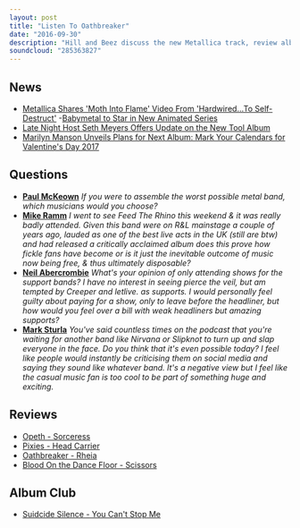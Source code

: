 ```yaml
---
layout: post
title: "Listen To Oathbreaker"
date: "2016-09-30"
description: "Hill and Beez discuss the new Metallica track, review albums from Opeth, The Pixies, Oathbreaker and Blood On The pissing Dancefloor, there's some Nirvana chat, BABYMETAL get a cartoon and Album Club is on Suicide Silence's You Can't Stop Me."
soundcloud: "285363827"
---
```


## News

- [Metallica Shares 'Moth Into Flame' Video From 'Hardwired...To Self-Destruct'](http://www.billboard.com/articles/columns/rock/7518994/metallica-moth-into-flame-video-hardwired-to-self-destruct)
-[Babymetal to Star in New Animated Series](http://www.billboard.com/articles/news/7526441/babymetal-animated-series-warner-bros)
- [Late Night Host Seth Meyers Offers Update on the New Tool Album](http://www.metalsucks.net/2016/09/27/late-night-host-seth-meyers-offers-update-new-tool-album/)
- [Marilyn Manson Unveils Plans for Next Album: Mark Your Calendars for Valentine's Day 2017](http://www.billboard.com/articles/columns/rock/7445721/marilyn-manson-say10-new-album-2017-video-interview)


## Questions

- **[Paul McKeown](https://www.facebook.com/thatsnotmetalpodcast/posts/1964003260492875?comment_id=1964015527158315&comment_tracking=%7B%22tn%22%3A%22R9%22%7D)**
*If you were to assemble the worst possible metal band, which musicians would you choose?*
- **[Mike Ramm](https://www.facebook.com/thatsnotmetalpodcast/posts/1964003260492875?comment_id=1964034137156454&comment_tracking=%7B%22tn%22%3A%22R9%22%7D)**
*I went to see Feed The Rhino this weekend & it was really badly attended. Given this band were on R&L mainstage a couple of years ago, lauded as one of the best live acts in the UK (still are btw) and had released a critically acclaimed album does this prove how fickle fans have become or is it just the inevitable outcome of music now being free, & thus ultimately disposable?*
- **[Neil Abercrombie](https://www.facebook.com/thatsnotmetalpodcast/posts/1964003260492875?comment_id=1964064957153372&comment_tracking=%7B%22tn%22%3A%22R9%22%7D)**
*What's your opinion of only attending shows for the support bands? I have no interest in seeing pierce the veil, but am tempted by Creeper and letlive. as supports. I would personally feel guilty about paying for a show, only to leave before the headliner, but how would you feel over a bill with weak headliners but amazing supports?*
- **[Mark Sturla](https://www.facebook.com/thatsnotmetalpodcast/posts/1964003260492875?comment_id=1964069477152920&comment_tracking=%7B%22tn%22%3A%22R9%22%7D)**
*You've said countless times on the podcast that you're waiting for another band like Nirvana or Slipknot to turn up and slap everyone in the face. Do you think that it's even possible today? I feel like people would instantly be criticising them on social media and saying they sound like whatever band. It's a negative view but I feel like the casual music fan is too cool to be part of something huge and exciting.*

## Reviews

- [Opeth - Sorceress](https://itunes.apple.com/gb/album/sorceress/id1138311015)
- [Pixies - Head Carrier](https://itunes.apple.com/gb/album/head-carrier/id1127912264)
- [Oathbreaker - Rheia](https://itunes.apple.com/gb/album/rheia/id1135230446)
- [Blood On the Dance Floor - Scissors](https://itunes.apple.com/gb/album/scissors/id1111496961)


## Album Club

- [Suidcide Silence - You Can't Stop Me](https://itunes.apple.com/gb/album/you-cant-stop-me-special-edition/id884497639)
